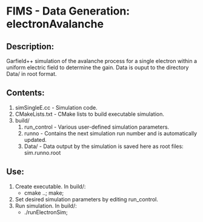 # FIMS - Data Generation: electronAvalanche
## Description:
Garfield++ simulation of the avalanche process for a single electron within a uniform electric field to determine the gain.
Data is ouput to the directory Data/ in root format.

## Contents:
1. simSingleE.cc - Simulation code.
2. CMakeLists.txt - CMake lists to build executable simulation.
3. build/
    1. run_control - Various user-defined simulation parameters.
    2. runno - Contains the next simulation run number and is automatically updated.
    3. Data/ - Data output by the simulation is saved here as root files: sim.runno.root

## Use:
1. Create executable. In build/:
   *  cmake ..; make;
2. Set desired simulation parameters by editing run_control.
3. Run simulation. In build/:
   *  ./runElectronSim;
   
